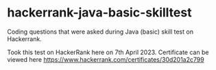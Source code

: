 # hackerrank-java-basic-skilltest
Coding questions that were asked during Java (basic) skill test on Hackerrank.

Took this test on HackerRank here on 7th April 2023. Certificate can be viewed here https://www.hackerrank.com/certificates/30d201a2c799
